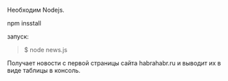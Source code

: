 Необходим Nodejs.

npm insstall

запуск:
> $ node news.js

Получает новости c первой страницы сайта habrahabr.ru и выводит их в виде таблицы в консоль.